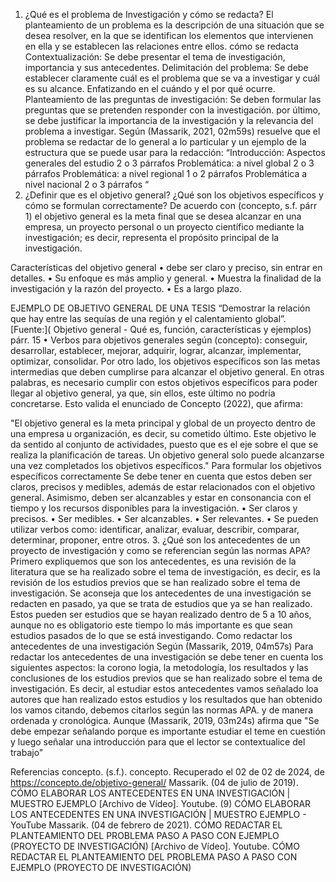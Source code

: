 1. ¿Qué es el problema de Investigación y cómo se redacta?
   El planteamiento de un problema es la descripción de una situación que se desea resolver, en la que se identifican los elementos que intervienen en ella y se establecen las relaciones entre ellos.
   cómo se redacta
   Contextualización: Se debe presentar el tema de investigación, importancia y sus antecedentes.
   Delimitación del problema: Se debe establecer claramente cuál es el problema que se va a investigar y cuál es su alcance. Enfatizando en el cuándo y el por qué ocurre.
   Planteamiento de las preguntas de investigación: Se deben formular las preguntas que se pretenden responder con la investigación.
   por último, se debe justificar la importancia de la investigación y la relevancia del problema a investigar.
   Según (Massarik, 2021, 02m59s) resuelve que el problema se redactar de lo general a lo particular y un ejemplo de la estructura que se puede usar para la redacción:
   “Introducción: Aspectos generales del estudio 2 o 3 párrafos
   Problemática: a nivel global 2 o 3 párrafos
   Problemática: a nivel regional 1 o 2 párrafos
   Problemática a nivel nacional 2 o 3 párrafos “
2. ¿Definir que es el objetivo general? ¿Qué son los objetivos específicos y cómo se formulan correctamente?
   De acuerdo con (concepto, s.f. párr 1) el objetivo general es la meta final que se desea alcanzar en una empresa, un proyecto personal o un proyecto científico mediante la investigación; es decir, representa el propósito principal de la investigación.

Características del objetivo general
• debe ser claro y preciso, sin entrar en detalles.
• Su enfoque es más amplio y general.
• Muestra la finalidad de la investigación y la razón del proyecto.
• Es a largo plazo.

EJEMPLO DE OBJETIVO GENERAL DE UNA TESIS
“Demostrar la relación que hay entre las sequías de una región y el calentamiento global”.
[Fuente:]( Objetivo general - Qué es, función, características y ejemplos) párr. 15
• Verbos para objetivos generales según (concepto): conseguir, desarrollar, establecer, mejorar, adquirir, lograr, alcanzar, implementar, optimizar, consolidar.
Por otro lado, los objetivos específicos son las metas intermedias que deben cumplirse para alcanzar el objetivo general. En otras palabras, es necesario cumplir con estos objetivos específicos para poder llegar al objetivo general, ya que, sin ellos, este último no podría concretarse. Esto valida el enunciado de Concepto (2022), que afirma:

"El objetivo general es la meta principal y global de un proyecto dentro de una empresa u organización, es decir, su cometido último. Este objetivo le da sentido al conjunto de actividades, puesto que es el eje sobre el que se realiza la planificación de tareas. Un objetivo general solo puede alcanzarse una vez completados los objetivos específicos."
Para formular los objetivos específicos correctamente
Se debe tener en cuenta que estos deben ser claros, precisos y medibles, además de estar relacionados con el objetivo general. Asimismo, deben ser alcanzables y estar en consonancia con el tiempo y los recursos disponibles para la investigación.
• Ser claros y precisos.
• Ser medibles.
• Ser alcanzables.
• Ser relevantes.
• Se pueden utilizar verbos como: identificar, analizar, evaluar, describir, comparar, determinar, proponer, entre otros. 3. ¿Qué son los antecedentes de un proyecto de investigación y como se referencian según las normas APA?
Primero expliquemos que son los antecedentes, es una revisión de la literatura que se ha realizado sobre el tema de investigación, es decir, es la revisión de los estudios previos que se han realizado sobre el tema de investigación. Se aconseja que los antecedentes de una investigación se redacten en pasado, ya que se trata de estudios que ya se han realizado. Estos pueden ser estudios que se hayan realizado dentro de 5 a 10 años, aunque no es obligatorio este tiempo lo más importante es que sean estudios pasados de lo que se está investigando.
Como redactar los antecedentes de una investigación
Según (Massarik, 2019, 04m57s) Para redactar los antecedentes de una investigación se debe tener en cuenta los siguientes aspectos: la corono logia, la metodología, los resultados y las conclusiones de los estudios previos que se han realizado sobre el tema de investigación. Es decir, al estudiar estos antecedentes vamos señalado loa autores que han realizado estos estudios y los resultados que han obtenido los vamos citando, debemos citarlos según las normas APA. y de manera ordenada y cronológica.
Aunque (Massarik, 2019, 03m24s) afirma que "Se debe empezar señalando porque es importante estudiar el teme en cuestión y luego señalar una introducción para que el lector se contextualice del trabajo"

Referencias
concepto. (s.f.). concepto. Recuperado el 02 de 02 de 2024, de <https://concepto.de/objetivo-general/>
Massarik. (04 de julio de 2019). CÓMO ELABORAR LOS ANTECEDENTES EN UNA INVESTIGACIÓN | MUESTRO EJEMPLO [Archivo de Vídeo]. Youtube. (9) CÓMO ELABORAR LOS ANTECEDENTES EN UNA INVESTIGACIÓN | MUESTRO EJEMPLO - YouTube
Massarik. (04 de febrero de 2021). CÓMO REDACTAR EL PLANTEAMIENTO DEL PROBLEMA PASO A PASO CON EJEMPLO (PROYECTO DE INVESTIGACIÓN) [Archivo de Vídeo]. Youtube. CÓMO REDACTAR EL PLANTEAMIENTO DEL PROBLEMA PASO A PASO CON EJEMPLO (PROYECTO DE INVESTIGACIÓN)
